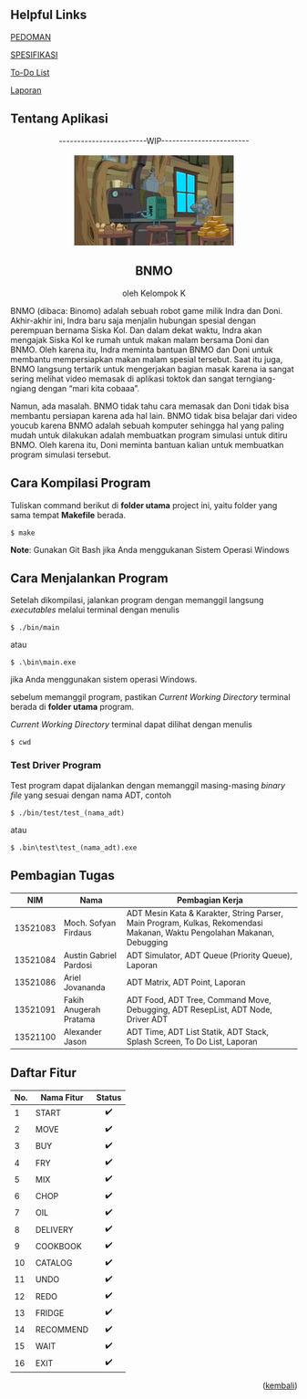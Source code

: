 <a name="atas"></a>

## Helpful Links
[PEDOMAN](https://docs.google.com/document/d/11t4C0ukM1R9XZpaV27yjGu4-riEEUrKAOHLVEFTt-ns/edit)

[SPESIFIKASI](https://docs.google.com/document/d/174x8ajgUTUUfICykoZkaZEuu7K8NyZSkoPlCL5bXgBY/edit)

[To-Do List](https://docs.google.com/spreadsheets/d/1DU8FCL7Znkz1MxpWorClw5tu5nA4lYZaKv_8SKpt2CI/edit#gid=0)

[Laporan](https://docs.google.com/document/d/1WRmV_64yfeUyayw3Pxh-OteWUiBx6ONi/edit#heading=h.3dy6vkm)

## Tentang Aplikasi

<div align="center">
    <div>------------------------WIP------------------------</div><br/>
    <img src="readme/bnmo.png" alt="bnmo" style="max-width:20em;"></img>
    <h2>BNMO</h2>
    <p>oleh Kelompok K</p>
</div>


BNMO (dibaca: Binomo) adalah sebuah robot game milik Indra dan Doni. Akhir-akhir ini, Indra baru saja menjalin hubungan spesial dengan perempuan bernama Siska Kol. Dan dalam dekat waktu, Indra akan mengajak Siska Kol ke rumah untuk makan malam bersama Doni dan BNMO. Oleh karena itu, Indra meminta bantuan BNMO dan Doni untuk membantu mempersiapkan makan malam spesial tersebut. Saat itu juga, BNMO langsung tertarik untuk mengerjakan bagian masak karena ia sangat sering melihat video memasak di aplikasi toktok dan sangat terngiang-ngiang dengan “mari kita cobaaa”.

Namun, ada masalah. BNMO tidak tahu cara memasak dan Doni tidak bisa membantu persiapan karena ada hal lain. BNMO tidak bisa belajar dari video youcub karena BNMO adalah sebuah komputer sehingga hal yang paling mudah untuk dilakukan adalah membuatkan program simulasi untuk ditiru BNMO. Oleh karena itu, Doni meminta bantuan kalian untuk membuatkan program simulasi tersebut.

## Cara Kompilasi Program
Tuliskan command berikut di **folder utama** project ini, yaitu folder yang sama tempat **Makefile** berada.

```shell
$ make
```

**Note**: Gunakan Git Bash jika Anda menggukanan Sistem Operasi Windows

## Cara Menjalankan Program
Setelah dikompilasi, jalankan program dengan memanggil langsung *executables* melalui terminal dengan menulis

```
$ ./bin/main
```
atau
```
$ .\bin\main.exe
```
jika Anda menggunakan sistem operasi Windows.

sebelum memanggil program, pastikan  *Current Working Directory* terminal berada di **folder utama** program.

 *Current Working Directory* terminal dapat dilihat dengan menulis

 ```
 $ cwd
 ```

### Test Driver Program
Test program dapat dijalankan dengan memanggil masing-masing *binary file* yang sesuai dengan nama ADT, contoh

```
$ ./bin/test/test_(nama_adt)
```
atau
```
$ .bin\test\test_(nama_adt).exe
```

## Pembagian Tugas
| NIM |Nama | Pembagian Kerja |
|-----|-----|-----------------|
|13521083|Moch. Sofyan Firdaus|ADT Mesin Kata & Karakter, String Parser, Main Program, Kulkas, Rekomendasi Makanan, Waktu Pengolahan Makanan, Debugging|
|13521084|Austin Gabriel Pardosi|ADT Simulator, ADT Queue (Priority Queue), Laporan|
|13521086|Ariel Jovananda|ADT Matrix, ADT Point, Laporan|
|13521091|Fakih Anugerah Pratama|ADT Food, ADT Tree, Command Move, Debugging, ADT ResepList, ADT Node, Driver ADT|
|13521100|Alexander Jason|ADT Time, ADT List Statik, ADT Stack, Splash Screen, To Do List, Laporan|

## Daftar Fitur
| No. | Nama Fitur | Status |
|-----|------------|:------:|
|1 |START|:heavy_check_mark:|
|2 |MOVE|:heavy_check_mark:|
|3 |BUY|:heavy_check_mark:|
|4 |FRY|:heavy_check_mark:|
|5 |MIX|:heavy_check_mark:|
|6 |CHOP|:heavy_check_mark:|
|7 |OIL|:heavy_check_mark:|
|8 |DELIVERY|:heavy_check_mark:|
|9 |COOKBOOK|:heavy_check_mark:|
|10|CATALOG|:heavy_check_mark:|
|11|UNDO|:heavy_check_mark:|
|12|REDO|:heavy_check_mark:|
|13|FRIDGE|:heavy_check_mark:|
|14|RECOMMEND|:heavy_check_mark:|
|15|WAIT|:heavy_check_mark:|
|16|EXIT|:heavy_check_mark:|

<p align="right">(<a href="#atas">kembali</a>)</p>
